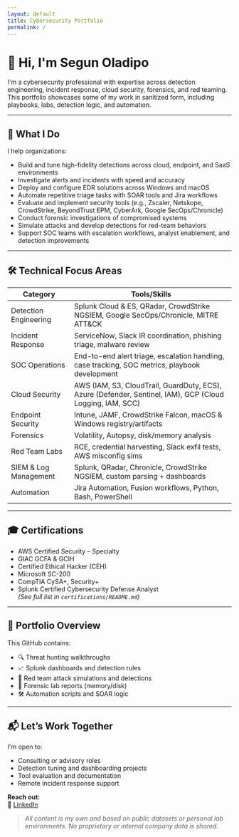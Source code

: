 ```yaml
---
layout: default
title: Cybersecurity Portfolio
permalink: /
---
```



# 👋 Hi, I'm Segun Oladipo

I'm a cybersecurity professional with expertise across detection engineering, incident response, cloud security, forensics, and red teaming. This portfolio showcases some of my work in sanitized form, including playbooks, labs, detection logic, and automation.

---

## 💼 What I Do

I help organizations:
- Build and tune high-fidelity detections across cloud, endpoint, and SaaS environments
- Investigate alerts and incidents with speed and accuracy
- Deploy and configure EDR solutions across Windows and macOS
- Automate repetitive triage tasks with SOAR tools and Jira workflows
- Evaluate and implement security tools (e.g., Zscaler, Netskope, CrowdStrike, BeyondTrust EPM, CyberArk, Google SecOps/Chronicle)
- Conduct forensic investigations of compromised systems
- Simulate attacks and develop detections for red-team behaviors
- Support SOC teams with escalation workflows, analyst enablement, and detection improvements
---

## 🛠️ Technical Focus Areas

| Category                | Tools/Skills                                                                 |
|-------------------------|------------------------------------------------------------------------------|
| Detection Engineering   | Splunk Cloud & ES, QRadar, CrowdStrike NGSIEM, Google SecOps/Chronicle, MITRE ATT&CK |
| Incident Response       | ServiceNow, Slack IR coordination, phishing triage, malware review
| SOC Operations          | End-to-end alert triage, escalation handling, case tracking, SOC metrics, playbook development |           |
| Cloud Security          | AWS (IAM, S3, CloudTrail, GuardDuty, ECS), Azure (Defender, Sentinel, IAM), GCP (Cloud Logging, IAM, SCC) |
| Endpoint Security       | Intune, JAMF, CrowdStrike Falcon, macOS & Windows registry/artifacts         |
| Forensics               | Volatility, Autopsy, disk/memory analysis                                    |
| Red Team Labs           | RCE, credential harvesting, Slack exfil tests, AWS misconfig sims            |
| SIEM & Log Management   | Splunk, QRadar, Chronicle, CrowdStrike NGSIEM, custom parsing + dashboards   |
| Automation              | Jira Automation, Fusion workflows, Python, Bash, PowerShell                  |

---

## 🎓 Certifications

- AWS Certified Security – Specialty
- GIAC GCFA & GCIH
- Certified Ethical Hacker (CEH)
- Microsoft SC-200
- CompTIA CySA+, Security+
- Splunk Certified Cybersecurity Defense Analyst  
*(See full list in `certifications/README.md`)*

---

## 🧪 Portfolio Overview

This GitHub contains:
- 🔍 Threat hunting walkthroughs
- 📈 Splunk dashboards and detection rules
- 📂 Red team attack simulations and detections
- 🧠 Forensic lab reports (memory/disk)
- 🛠️ Automation scripts and SOAR logic

---

## 📬 Let’s Work Together

I'm open to:
- Consulting or advisory roles
- Detection tuning and dashboarding projects
- Tool evaluation and documentation
- Remote incident response support

**Reach out:**  
🔗 [LinkedIn](https://linkedin.com/in/segun-oladipo)

> *All content is my own and based on public datasets or personal lab environments. No proprietary or internal company data is shared.*

